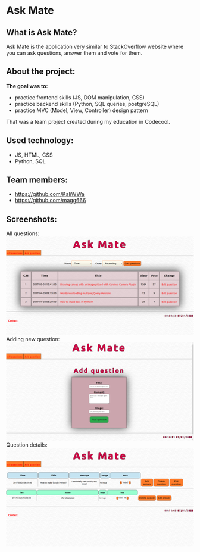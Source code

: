 # Ask Mate

## What is Ask Mate?
Ask Mate is the application very similar to StackOverflow website where you can ask questions, answer them and vote for them.

## About the project:
**The goal was to:**
* practice frontend skills (JS, DOM manipulation, CSS)
* practice backend skills (Python, SQL queries, postgreSQL) 
* practice MVC (Model, View, Controller) design pattern


That was a team project created during my education in Codecool.

## Used technology:
* JS, HTML, CSS
* Python, SQL

## Team members:
* https://github.com/KaliWWa
* https://github.com/magg666

## Screenshots:
All questions:
![alt text](https://github.com/KacperMitkowski/Ask-Mate/blob/master/screenshots/ask_mate_1.png)
Adding new question: 
![alt text](https://github.com/KacperMitkowski/Ask-Mate/blob/master/screenshots/ask_mate_2.png)
Question details:
![alt text](https://github.com/KacperMitkowski/Ask-Mate/blob/master/screenshots/ask_mate_3.png)
